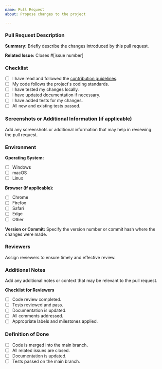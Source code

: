 ```yaml
---
name: Pull Request
about: Propose changes to the project

---
```


### Pull Request Description

**Summary:**
Briefly describe the changes introduced by this pull request.

**Related Issue:**
Closes #[issue number]

### Checklist

- [ ] I have read and followed the [contribution guidelines](/CONTRIBUTING.md).
- [ ] My code follows the project's coding standards.
- [ ] I have tested my changes locally.
- [ ] I have updated documentation if necessary.
- [ ] I have added tests for my changes.
- [ ] All new and existing tests passed.

### Screenshots or Additional Information (if applicable)

Add any screenshots or additional information that may help in reviewing the pull request.

### Environment

**Operating System:**

- [ ] Windows
- [ ] macOS
- [ ] Linux

**Browser (if applicable):**

- [ ] Chrome
- [ ] Firefox
- [ ] Safari
- [ ] Edge
- [ ] Other

**Version or Commit:**
Specify the version number or commit hash where the changes were made.

### Reviewers

Assign reviewers to ensure timely and effective review.

### Additional Notes

Add any additional notes or context that may be relevant to the pull request.

**Checklist for Reviewers**

- [ ] Code review completed.
- [ ] Tests reviewed and pass.
- [ ] Documentation is updated.
- [ ] All comments addressed.
- [ ] Appropriate labels and milestones applied.

### Definition of Done

- [ ] Code is merged into the main branch.
- [ ] All related issues are closed.
- [ ] Documentation is updated.
- [ ] Tests passed on the main branch.
